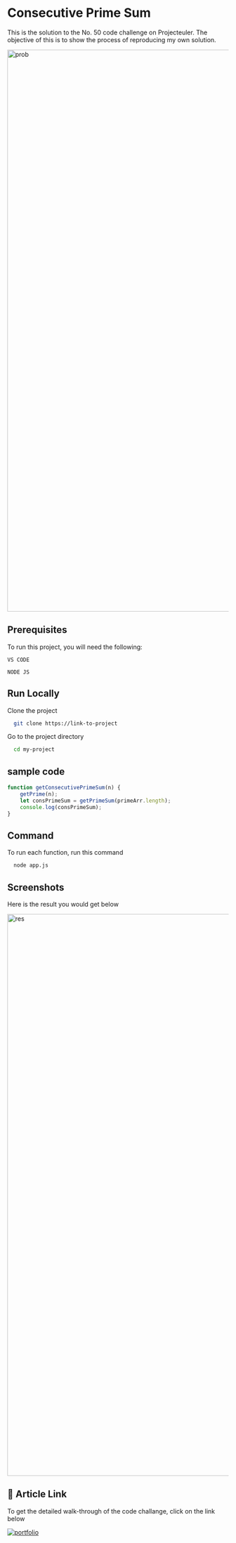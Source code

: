 
# Consecutive Prime Sum

This is the solution to the No. 50 code challenge on Projecteuler. The objective of this is to show the process of reproducing my own solution.

<img width="1280" alt="prob" src="https://user-images.githubusercontent.com/72970379/178450518-92dc925e-28f1-473c-ac75-112226038407.png">


## Prerequisites

To run this project, you will need the following:

`VS CODE`

`NODE JS`


## Run Locally

Clone the project

```bash
  git clone https://link-to-project
```

Go to the project directory

```bash
  cd my-project
```


## sample code

```javascript
function getConsecutivePrimeSum(n) {
    getPrime(n);
    let consPrimeSum = getPrimeSum(primeArr.length);   
    console.log(consPrimeSum);
}
```


## Command

To run each function, run this command

```bash
  node app.js
```


## Screenshots

Here is the result you would get below

<img width="1280" alt="res" src="https://user-images.githubusercontent.com/72970379/178456708-a045901c-4e83-4d48-a0b6-a4e709b1cb58.png">


## 🔗 Article Link
To get the detailed walk-through of the code challange, click on the link below

[![portfolio](https://img.shields.io/badge/my_Article-000?style=for-the-badge&logo=ko-fi&logoColor=white)](https://oxpampam.hashnode.dev/technical-challenge-solution-to-consecutive-prime-sum-using-javascript)



